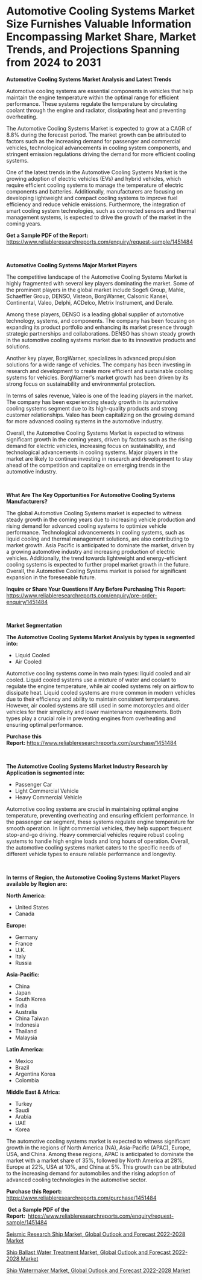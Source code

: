 <p><h1>Automotive Cooling Systems Market Size Furnishes Valuable Information Encompassing Market Share, Market Trends, and Projections Spanning from 2024 to 2031</h1></p><p><strong>Automotive Cooling Systems Market Analysis and Latest Trends</strong></p>
<p><p>Automotive cooling systems are essential components in vehicles that help maintain the engine temperature within the optimal range for efficient performance. These systems regulate the temperature by circulating coolant through the engine and radiator, dissipating heat and preventing overheating.</p><p>The Automotive Cooling Systems Market is expected to grow at a CAGR of 8.8% during the forecast period. The market growth can be attributed to factors such as the increasing demand for passenger and commercial vehicles, technological advancements in cooling system components, and stringent emission regulations driving the demand for more efficient cooling systems. </p><p>One of the latest trends in the Automotive Cooling Systems Market is the growing adoption of electric vehicles (EVs) and hybrid vehicles, which require efficient cooling systems to manage the temperature of electric components and batteries. Additionally, manufacturers are focusing on developing lightweight and compact cooling systems to improve fuel efficiency and reduce vehicle emissions. Furthermore, the integration of smart cooling system technologies, such as connected sensors and thermal management systems, is expected to drive the growth of the market in the coming years.</p></p>
<p><strong>Get a Sample PDF of the Report:&nbsp;</strong> <a href="https://www.reliableresearchreports.com/enquiry/request-sample/1451484">https://www.reliableresearchreports.com/enquiry/request-sample/1451484</a></p>
<p>&nbsp;</p>
<p><strong>Automotive Cooling Systems Major Market Players</strong></p>
<p><p>The competitive landscape of the Automotive Cooling Systems Market is highly fragmented with several key players dominating the market. Some of the prominent players in the global market include Sogefi Group, Mahle, Schaeffler Group, DENSO, Visteon, BorgWarner, Calsonic Kansei, Continental, Valeo, Delphi, ACDelco, Metrix Instrument, and Derale.</p><p>Among these players, DENSO is a leading global supplier of automotive technology, systems, and components. The company has been focusing on expanding its product portfolio and enhancing its market presence through strategic partnerships and collaborations. DENSO has shown steady growth in the automotive cooling systems market due to its innovative products and solutions.</p><p>Another key player, BorgWarner, specializes in advanced propulsion solutions for a wide range of vehicles. The company has been investing in research and development to create more efficient and sustainable cooling systems for vehicles. BorgWarner's market growth has been driven by its strong focus on sustainability and environmental protection.</p><p>In terms of sales revenue, Valeo is one of the leading players in the market. The company has been experiencing steady growth in its automotive cooling systems segment due to its high-quality products and strong customer relationships. Valeo has been capitalizing on the growing demand for more advanced cooling systems in the automotive industry.</p><p>Overall, the Automotive Cooling Systems Market is expected to witness significant growth in the coming years, driven by factors such as the rising demand for electric vehicles, increasing focus on sustainability, and technological advancements in cooling systems. Major players in the market are likely to continue investing in research and development to stay ahead of the competition and capitalize on emerging trends in the automotive industry.</p></p>
<p>&nbsp;</p>
<p><strong>What Are The Key Opportunities For Automotive Cooling Systems Manufacturers?</strong></p>
<p><p>The global Automotive Cooling Systems market is expected to witness steady growth in the coming years due to increasing vehicle production and rising demand for advanced cooling systems to optimize vehicle performance. Technological advancements in cooling systems, such as liquid cooling and thermal management solutions, are also contributing to market growth. Asia Pacific is anticipated to dominate the market, driven by a growing automotive industry and increasing production of electric vehicles. Additionally, the trend towards lightweight and energy-efficient cooling systems is expected to further propel market growth in the future. Overall, the Automotive Cooling Systems market is poised for significant expansion in the foreseeable future.</p></p>
<p><strong>Inquire or Share Your Questions If Any Before Purchasing This Report:</strong> <a href="https://www.reliableresearchreports.com/enquiry/pre-order-enquiry/1451484">https://www.reliableresearchreports.com/enquiry/pre-order-enquiry/1451484</a></p>
<p>&nbsp;</p>
<p><strong>Market Segmentation</strong></p>
<p><strong>The Automotive Cooling Systems Market Analysis by types is segmented into:</strong></p>
<p><ul><li>Liquid Cooled</li><li>Air Cooled</li></ul></p>
<p><p>Automotive cooling systems come in two main types: liquid cooled and air cooled. Liquid cooled systems use a mixture of water and coolant to regulate the engine temperature, while air cooled systems rely on airflow to dissipate heat. Liquid cooled systems are more common in modern vehicles due to their efficiency and ability to maintain consistent temperatures. However, air cooled systems are still used in some motorcycles and older vehicles for their simplicity and lower maintenance requirements. Both types play a crucial role in preventing engines from overheating and ensuring optimal performance.</p></p>
<p><strong>Purchase this Report:&nbsp;</strong><a href="https://www.reliableresearchreports.com/purchase/1451484">https://www.reliableresearchreports.com/purchase/1451484</a></p>
<p>&nbsp;</p>
<p><strong>The Automotive Cooling Systems Market Industry Research by Application is segmented into:</strong></p>
<p><ul><li>Passenger Car</li><li>Light Commercial Vehicle</li><li>Heavy Commercial Vehicle</li></ul></p>
<p><p>Automotive cooling systems are crucial in maintaining optimal engine temperature, preventing overheating and ensuring efficient performance. In the passenger car segment, these systems regulate engine temperature for smooth operation. In light commercial vehicles, they help support frequent stop-and-go driving. Heavy commercial vehicles require robust cooling systems to handle high engine loads and long hours of operation. Overall, the automotive cooling systems market caters to the specific needs of different vehicle types to ensure reliable performance and longevity.</p></p>
<p>&nbsp;</p>
<p><strong>In terms of Region, the Automotive Cooling Systems Market Players available by Region are:</strong></p>
<p>
    <p> <strong> North America: </strong>
        <ul>
            <li>United States</li>
            <li>Canada</li>
        </ul>
        </p> 
    <p> <strong> Europe: </strong>
        <ul>
            <li>Germany</li>
            <li>France</li>
            <li>U.K.</li>
            <li>Italy</li>
            <li>Russia</li>
        </ul>
        </p> 
    <p> <strong> Asia-Pacific: </strong>
        <ul>
            <li>China</li>
            <li>Japan</li>
            <li>South Korea</li>
            <li>India</li>
            <li>Australia</li>
            <li>China Taiwan</li>
            <li>Indonesia</li>
            <li>Thailand</li>
            <li>Malaysia</li>
        </ul>
        </p> 
    <p> <strong> Latin America: </strong>
        <ul>
            <li>Mexico</li>
            <li>Brazil</li>
            <li>Argentina Korea</li>
            <li>Colombia</li>
        </ul>
        </p> 
    <p> <strong> Middle East & Africa: </strong>
        <ul>
            <li>Turkey</li>
            <li>Saudi</li>
            <li>Arabia</li>
            <li>UAE</li>
            <li>Korea</li>
        </ul>
    </p>
    </p>
<p><p>The automotive cooling systems market is expected to witness significant growth in the regions of North America (NA), Asia-Pacific (APAC), Europe, USA, and China. Among these regions, APAC is anticipated to dominate the market with a market share of 35%, followed by North America at 28%, Europe at 22%, USA at 10%, and China at 5%. This growth can be attributed to the increasing demand for automobiles and the rising adoption of advanced cooling technologies in the automotive sector.</p></p>
<p><strong>Purchase this Report: </strong><a href="https://www.reliableresearchreports.com/purchase/1451484">https://www.reliableresearchreports.com/purchase/1451484</a></p>
<p>&nbsp;<strong>Get a Sample PDF of the Report:&nbsp;&nbsp;</strong><a href="https://www.reliableresearchreports.com/enquiry/request-sample/1451484">https://www.reliableresearchreports.com/enquiry/request-sample/1451484</a></p>
<p><strong></strong></p>
<p><p><a href="https://view.publitas.com/reportprime-1/seismic-research-ship-market-global-outlook-and-forecast-2022-2028-market-challenges-opportunities-and-growth-drivers-and-major-market-players-forecasted-for-period-from-2023-2030/">Seismic Research Ship Market, Global Outlook and Forecast 2022-2028 Market</a></p><p><a href="https://view.publitas.com/reportprime-1/ship-ballast-water-treatment-market-global-outlook-and-forecast-2022-2028-market-research-report-provides-thorough-industry-overview-which-offers-an-in-depth-analysis-of-product-trends-and-new-market-divisions/">Ship Ballast Water Treatment Market, Global Outlook and Forecast 2022-2028 Market</a></p><p><a href="https://view.publitas.com/reportprime-1/ship-watermaker-market-global-outlook-and-forecast-2022-2028-market-share-market-new-trends-analysis-report-by-type-by-application-by-end-use-by-region-and-segment-forecasts-2023-2030/">Ship Watermaker Market, Global Outlook and Forecast 2022-2028 Market</a></p></p>